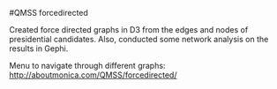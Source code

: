#QMSS forcedirected

Created force directed graphs in D3 from the edges and nodes of presidential candidates. Also, conducted some network analysis on the results in Gephi. 

Menu to navigate through different graphs: http://aboutmonica.com/QMSS/forcedirected/
